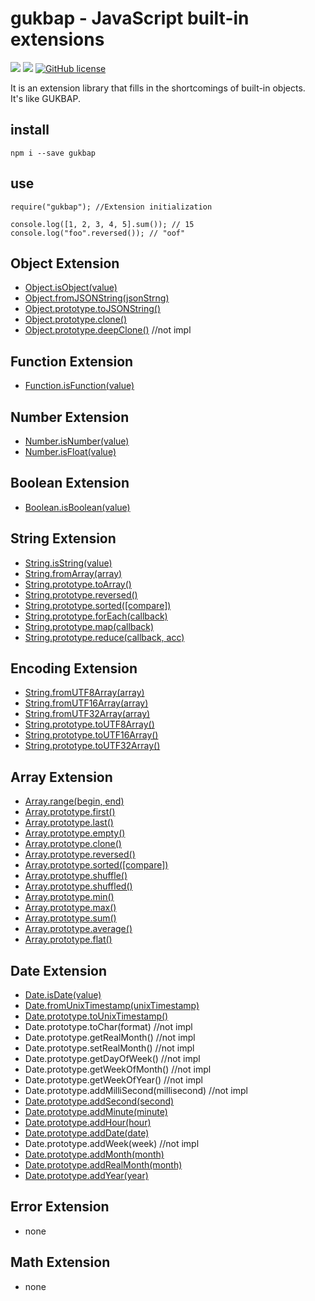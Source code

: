 # gukbap - JavaScript built-in extensions

![](https://img.shields.io/badge/language-Javascript-red) ![](https://img.shields.io/badge/version-0.3.6-brightgreen) [![GitHub license](https://img.shields.io/badge/license-MIT-blue.svg)](https://github.com/myyrakle/gukbap/blob/master/LICENSE)

It is an extension library that fills in the shortcomings of built-in objects.  
It's like GUKBAP.

##

## install

```
npm i --save gukbap
```

##

## use

```
require("gukbap"); //Extension initialization

console.log([1, 2, 3, 4, 5].sum()); // 15
console.log("foo".reversed()); // "oof"
```

##

## Object Extension

-   [Object.isObject(value)](./doc/Object/isObject.md)
-   [Object.fromJSONString(jsonStrng)](./doc/Object/fromJSONString.md)
-   [Object.prototype.toJSONString()](./doc/Object/toJSONString.md)
-   [Object.prototype.clone()](./doc/Object/clone.md)
-   [Object.prototype.deepClone()](./doc/Object/deepClone.md) //not impl

##

## Function Extension

-   [Function.isFunction(value)](./doc/Function/isFunction.md)

##

## Number Extension

-   [Number.isNumber(value)](./doc/Number/isNumber.md)
-   [Number.isFloat(value)](./doc/Number/isFloat.md)

##

## Boolean Extension

-   [Boolean.isBoolean(value)](./doc/Boolean/isBoolean.md)

##

## String Extension

-   [String.isString(value)](./doc/String/isString.md)
-   [String.fromArray(array)](./doc/String/fromArray.md)
-   [String.prototype.toArray()](./doc/String/toArray.md)
-   [String.prototype.reversed()](./doc/String/reversed.md)
-   [String.prototype.sorted([compare])](./doc/String/sorted.md)
-   [String.prototype.forEach(callback)](./doc/String/forEach.md)
-   [String.prototype.map(callback)](./doc/String/map.md)
-   [String.prototype.reduce(callback, acc)](./doc/String/reduce.md)

##

## Encoding Extension

-   [String.fromUTF8Array(array)](./doc/Encoding/fromUTF8Array.md)
-   [String.fromUTF16Array(array)](./doc/Encoding/fromUTF16Array.md)
-   [String.fromUTF32Array(array)](./doc/Encoding/fromUTF32Array.md)
-   [String.prototype.toUTF8Array()](./doc/Encoding/toUTF8Array.md)
-   [String.prototype.toUTF16Array()](./doc/Encoding/toUTF16Array.md)
-   [String.prototype.toUTF32Array()](./doc/Encoding/toUTF32Array.md)

##

## Array Extension

-   [Array.range(begin, end)](./doc/Array/range.md)
-   [Array.prototype.first()](./doc/Array/first.md)
-   [Array.prototype.last()](./doc/Array/last.md)
-   [Array.prototype.empty()](./doc/Array/empty.md)
-   [Array.prototype.clone()](./doc/Array/clone.md)
-   [Array.prototype.reversed()](./doc/Array/reversed.md)
-   [Array.prototype.sorted([compare])](./doc/Array/sorted.md)
-   [Array.prototype.shuffle()](./doc/Array/shuffle.md)
-   [Array.prototype.shuffled()](./doc/Array/shuffled.md)
-   [Array.prototype.min()](./doc/Array/min.md)
-   [Array.prototype.max()](./doc/Array/max.md)
-   [Array.prototype.sum()](./doc/Array/sum.md)
-   [Array.prototype.average()](./doc/Array/average.md)
-   [Array.prototype.flat()](./doc/Array/flat.md)

##

## Date Extension

-   [Date.isDate(value)](./doc/Date/isDate.md)
-   [Date.fromUnixTimestamp(unixTimestamp)](./doc/Date/fromUnixTimestamp.md)
-   [Date.prototype.toUnixTimestamp()](./doc/Date/toUnixTimestamp.md)
-   Date.prototype.toChar(format) //not impl
-   Date.prototype.getRealMonth() //not impl
-   Date.prototype.setRealMonth() //not impl
-   Date.prototype.getDayOfWeek() //not impl
-   Date.prototype.getWeekOfMonth() //not impl
-   Date.prototype.getWeekOfYear() //not impl
-   Date.prototype.addMilliSecond(millisecond) //not impl
-   [Date.prototype.addSecond(second)](./doc/NotWritten.md)
-   [Date.prototype.addMinute(minute)](./doc/NotWritten.md)
-   [Date.prototype.addHour(hour)](./doc/NotWritten.md)
-   [Date.prototype.addDate(date)](./doc/NotWritten.md)
-   Date.prototype.addWeek(week) //not impl
-   [Date.prototype.addMonth(month)](./doc/NotWritten.md)
-   [Date.prototype.addRealMonth(month)](./doc/NotWritten.md)
-   [Date.prototype.addYear(year)](./doc/NotWritten.md)

## Error Extension

-   none

## Math Extension

-   none
